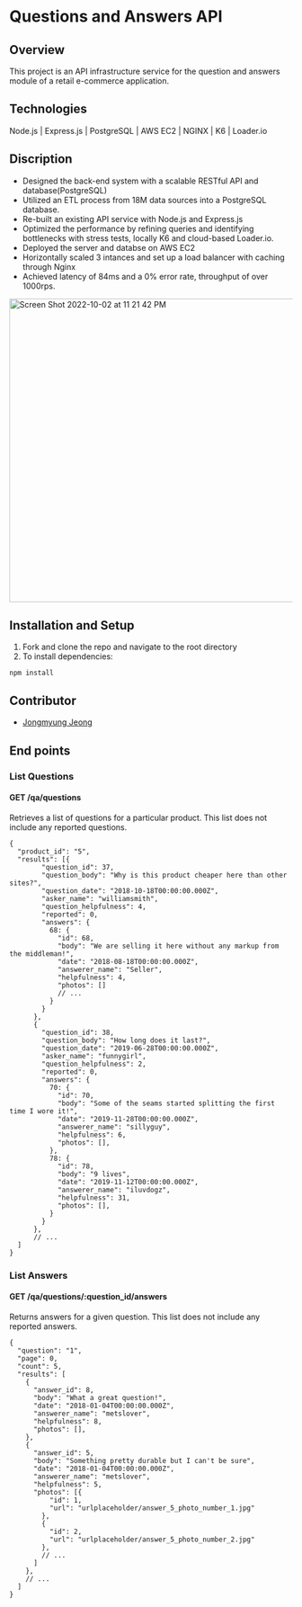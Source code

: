 # Questions and Answers API
## Overview
This project is an API infrastructure service for the question and answers module of a retail e-commerce application.
## Technologies
Node.js | Express.js | PostgreSQL | AWS EC2 | NGINX | K6 | Loader.io
## Discription
- Designed the back-end system with a scalable RESTful API and database(PostgreSQL)
- Utilized an ETL process from 18M data sources into a PostgreSQL database.
- Re-built an existing API service with Node.js and Express.js
- Optimized the performance by refining queries and identifying bottlenecks with stress tests, locally K6 and cloud-based Loader.io.
- Deployed the server and databse on AWS EC2
- Horizontally scaled 3 intances and set up a load balancer with caching through Nginx
- Achieved latency of 84ms and a 0% error rate, throughput of over 1000rps.

<img width="540" alt="Screen Shot 2022-10-02 at 11 21 42 PM" src="https://user-images.githubusercontent.com/47969884/193513003-867fdafa-bc2a-4e0e-92fc-18c4ad8baa51.png">

## Installation and Setup
1. Fork and clone the repo and navigate to the root directory
2. To install dependencies:
```
npm install
```
## Contributor
- [Jongmyung Jeong](https://github.com/pqqrpr)

## End points
### List Questions
#### GET /qa/questions
Retrieves a list of questions for a particular product. This list does not include any reported questions.

```
{
  "product_id": "5",
  "results": [{
        "question_id": 37,
        "question_body": "Why is this product cheaper here than other sites?",
        "question_date": "2018-10-18T00:00:00.000Z",
        "asker_name": "williamsmith",
        "question_helpfulness": 4,
        "reported": 0,
        "answers": {
          68: {
            "id": 68,
            "body": "We are selling it here without any markup from the middleman!",
            "date": "2018-08-18T00:00:00.000Z",
            "answerer_name": "Seller",
            "helpfulness": 4,
            "photos": []
            // ...
          }
        }
      },
      {
        "question_id": 38,
        "question_body": "How long does it last?",
        "question_date": "2019-06-28T00:00:00.000Z",
        "asker_name": "funnygirl",
        "question_helpfulness": 2,
        "reported": 0,
        "answers": {
          70: {
            "id": 70,
            "body": "Some of the seams started splitting the first time I wore it!",
            "date": "2019-11-28T00:00:00.000Z",
            "answerer_name": "sillyguy",
            "helpfulness": 6,
            "photos": [],
          },
          78: {
            "id": 78,
            "body": "9 lives",
            "date": "2019-11-12T00:00:00.000Z",
            "answerer_name": "iluvdogz",
            "helpfulness": 31,
            "photos": [],
          }
        }
      },
      // ...
  ]
}
```

### List Answers
#### GET /qa/questions/:question_id/answers
Returns answers for a given question. This list does not include any reported answers.
```
{
  "question": "1",
  "page": 0,
  "count": 5,
  "results": [
    {
      "answer_id": 8,
      "body": "What a great question!",
      "date": "2018-01-04T00:00:00.000Z",
      "answerer_name": "metslover",
      "helpfulness": 8,
      "photos": [],
    },
    {
      "answer_id": 5,
      "body": "Something pretty durable but I can't be sure",
      "date": "2018-01-04T00:00:00.000Z",
      "answerer_name": "metslover",
      "helpfulness": 5,
      "photos": [{
          "id": 1,
          "url": "urlplaceholder/answer_5_photo_number_1.jpg"
        },
        {
          "id": 2,
          "url": "urlplaceholder/answer_5_photo_number_2.jpg"
        },
        // ...
      ]
    },
    // ...
  ]
}
```
